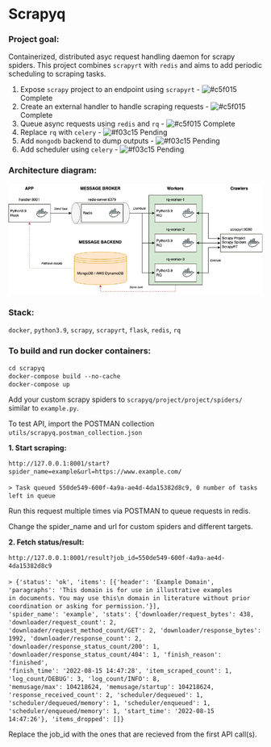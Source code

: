# Scrapyq

### Project goal:

Containerized, distributed asyc request handling daemon for scrapy spiders. This project combines `scrapyrt` with `redis` and aims to add periodic scheduling to scraping tasks.

1. Expose `scrapy` project to an endpoint using `scrapyrt` - ![#c5f015](https://via.placeholder.com/15/c5f015/c5f015.png) Complete
2. Create an external handler to handle scraping requests - ![#c5f015](https://via.placeholder.com/15/c5f015/c5f015.png) Complete
3. Queue async requests using `redis` and `rq` - ![#c5f015](https://via.placeholder.com/15/c5f015/c5f015.png) Complete
4. Replace `rq` with `celery` - ![#f03c15](https://via.placeholder.com/15/f03c15/f03c15.png) Pending
5. Add `mongodb` backend to dump outputs - ![#f03c15](https://via.placeholder.com/15/f03c15/f03c15.png) Pending
6. Add scheduler using `celery` - ![#f03c15](https://via.placeholder.com/15/f03c15/f03c15.png) Pending

### Architecture diagram:
![plot](./utils/Architecture.png)

### Stack: 
`docker`, `python3.9`, `scrapy`, `scrapyrt`, `flask`, `redis`, `rq`


### To build and run docker containers:
```
cd scrapyq
docker-compose build --no-cache
docker-compose up
```

Add your custom scrapy spiders to `scrapyq/project/project/spiders/` similar to `example.py`.

To test API, import the POSTMAN collection `utils/scrapyq.postman_collection.json`

**1. Start scraping:** 

```
http://127.0.0.1:8001/start?spider_name=example&url=https://www.example.com/

> Task queued 550de549-600f-4a9a-ae4d-4da15382d8c9, 0 number of tasks left in queue
```
Run this request multiple times via POSTMAN to queue requests in redis. 

Change the spider_name and url for custom spiders and different targets.

**2. Fetch status/result:**

```
http://127.0.0.1:8001/result?job_id=550de549-600f-4a9a-ae4d-4da15382d8c9

> {'status': 'ok', 'items': [{'header': 'Example Domain', 'paragraphs': 'This domain is for use in illustrative examples
in documents. You may use this\n domain in literature without prior coordination or asking for permission.'}],
'spider_name': 'example', 'stats': {'downloader/request_bytes': 438, 'downloader/request_count': 2,
'downloader/request_method_count/GET': 2, 'downloader/response_bytes': 1992, 'downloader/response_count': 2,
'downloader/response_status_count/200': 1, 'downloader/response_status_count/404': 1, 'finish_reason': 'finished',
'finish_time': '2022-08-15 14:47:28', 'item_scraped_count': 1, 'log_count/DEBUG': 3, 'log_count/INFO': 8,
'memusage/max': 104218624, 'memusage/startup': 104218624, 'response_received_count': 2, 'scheduler/dequeued': 1,
'scheduler/dequeued/memory': 1, 'scheduler/enqueued': 1, 'scheduler/enqueued/memory': 1, 'start_time': '2022-08-15
14:47:26'}, 'items_dropped': []}
```
Replace the job_id with the ones that are recieved from the first API call(s).
